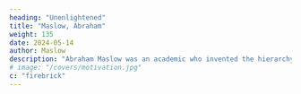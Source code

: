 ```yaml
---
heading: "Unenlightened"
title: "Maslow, Abraham"
weight: 135
date: 2024-05-14
author: Maslow
description: "Abraham Maslow was an academic who invented the hierarchy of human needs"
# image: "/covers/motivation.jpg"
c: "firebrick"
---
```

